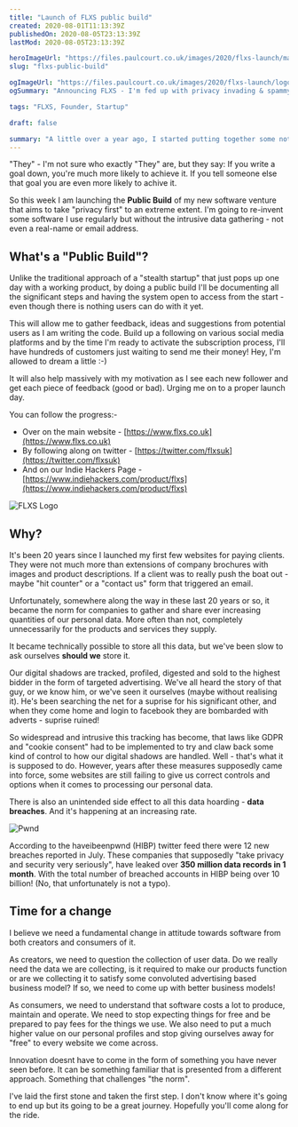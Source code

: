 ```yaml
---
title: "Launch of FLXS public build"
created: 2020-08-01T11:13:39Z
publishedOn: 2020-08-05T23:13:39Z
lastMod: 2020-08-05T23:13:39Z

heroImageUrl: "https://files.paulcourt.co.uk/images/2020/flxs-launch/matrix.jpg"
slug: "flxs-public-build"

ogImageUrl: "https://files.paulcourt.co.uk/images/2020/flxs-launch/logo-square.png"
ogSummary: "Announcing FLXS - I'm fed up with privacy invading & spammy advertising driven web apps. So I'm doing something about it."

tags: "FLXS, Founder, Startup"

draft: false

summary: "A little over a year ago, I started putting together some notes and playing around with some ideas. I realised that there are a large number of software tools I use on a regular basis that would have virtually zero impact on functionality if they didn't collect ANY personal information from me - not even an email address!"
---
```


"They" - I'm not sure who exactly "They" are, but they say: If you write a goal down, you're much more likely to achieve it. If you tell someone else that goal you are even more likely to achive it. 

So this week I am launching the **Public Build** of my new software venture that aims to take "privacy first" to an extreme extent. I'm going to re-invent some software I use regularly  but without the intrusive data gathering - not even a real-name or email address.


## What's a "Public Build"?
Unlike the traditional approach of a "stealth startup" that just pops up one day with a working product, by doing a public build I'll be documenting all the significant steps and having the system open to access from the start - even though there is nothing users can do with it yet.

This will allow me to gather feedback, ideas and suggestions from potential users as I am writing the code. Build up a following on various social media platforms and by the time I'm ready to activate the subscription process, I'll have hundreds of customers just waiting to send me their money! Hey, I'm allowed to dream a little :-)

It will also help massively with my motivation as I see each new follower and get each piece of feedback (good or bad). Urging me on to a proper launch day.

You can follow the progress:-

* Over on the main website - [https://www.flxs.co.uk](https://www.flxs.co.uk)
* By following along on twitter - [https://twitter.com/flxsuk](https://twitter.com/flxsuk)
* And on our Indie Hackers Page - [https://www.indiehackers.com/product/flxs](https://www.indiehackers.com/product/flxs)

![FLXS Logo](https://files.paulcourt.co.uk/images/2020/flxs-launch/logo.png)

## Why?
It's been 20 years since I launched my first few websites for paying clients. They were not much more than extensions of company brochures with images and product descriptions. If a client was to really push the boat out - maybe "hit counter" or a "contact us" form that triggered an email. 

Unfortunately, somewhere along the way in these last 20 years or so, it became the norm for companies to gather and share ever increasing quantities of our personal data. More often than not, completely unnecessarily for the products and services they supply.

It became technically possible to store all this data, but we've been slow to ask ourselves **should we** store it. 

Our digital shadows are tracked, profiled, digested and sold to the highest bidder in the form of targeted advertising. We've all heard the story of that guy, or we know him, or we've seen it ourselves (maybe without realising it). He's been searching the net for a suprise for his significant other, and when they come home and login to facebook they are bombarded with adverts - suprise ruined!

So widespread and intrusive this tracking has become, that laws like GDPR and "cookie consent" had to be implemented to try and claw back some kind of control to how our digital shadows are handled. Well - that's what it is supposed to do. However, years after these measures supposedly came into force, some websites are still failing to give us correct controls and options when it comes to processing our personal data.

There is also an unintended side effect to all this data hoarding - **data breaches**. And it's happening at an increasing rate.

![Pwnd](https://files.paulcourt.co.uk/images/2020/flxs-launch/pwnd-pwnd-pwnd.png)

According to the haveibeenpwnd (HIBP) twitter feed there were 12 new breaches reported in July. These companies that supposedly "take privacy and security very seriously", have leaked over **350 million data records in 1 month**. With the total number of breached accounts in HIBP being over 10 billion! (No, that unfortunately is not a typo).

## Time for a change
I believe we need a fundamental change in attitude towards software from both creators and consumers of it.

As creators, we need to question the collection of user data. Do we really need the data we are collecting, is it required to make our products function or are we collecting it to satisfy some convoluted advertising based business model? If so, we need to come up with better business models!

As consumers, we need to understand that software costs a lot to produce, maintain and operate. We need to stop expecting things for free and be prepared to pay fees for the things we use. We also need to put a much higher value on our personal profiles and stop giving ourselves away for "free" to every website we come across.

Innovation doesnt have to come in the form of something you have never seen before. It can be something familiar that is presented from a different approach. Something that challenges "the norm".

I've laid the first stone and taken the first step. I don't know where it's going to end up but its going to be a great journey. Hopefully you'll come along for the ride.

